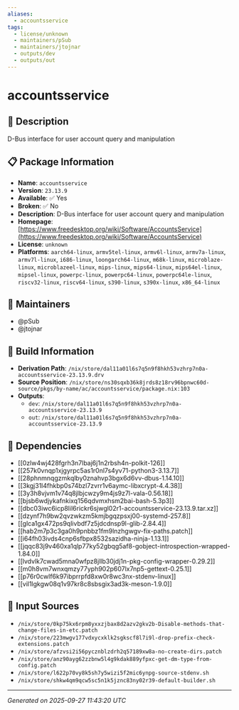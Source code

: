```yaml
---
aliases:
  - accountsservice
tags:
  - license/unknown
  - maintainers/pSub
  - maintainers/jtojnar
  - outputs/dev
  - outputs/out
---
```


# accountsservice

## 📝 Description

D-Bus interface for user account query and manipulation

## 📋 Package Information

- **Name**: `accountsservice`
- **Version**: `23.13.9`
- **Available**: ✅ Yes
- **Broken**: ✅ No
- **Description**: D-Bus interface for user account query and manipulation
- **Homepage**: [https://www.freedesktop.org/wiki/Software/AccountsService](https://www.freedesktop.org/wiki/Software/AccountsService)
- **License**: `unknown`
- **Platforms**: `aarch64-linux`, `armv5tel-linux`, `armv6l-linux`, `armv7a-linux`, `armv7l-linux`, `i686-linux`, `loongarch64-linux`, `m68k-linux`, `microblaze-linux`, `microblazeel-linux`, `mips-linux`, `mips64-linux`, `mips64el-linux`, `mipsel-linux`, `powerpc-linux`, `powerpc64-linux`, `powerpc64le-linux`, `riscv32-linux`, `riscv64-linux`, `s390-linux`, `s390x-linux`, `x86_64-linux`
## 👥 Maintainers

- @pSub
- @jtojnar


## 🔧 Build Information

- **Derivation Path**: `/nix/store/dal11a01l6s7q5n9f8hkh53vzhrp7n0a-accountsservice-23.13.9.drv`
- **Source Position**: `/nix/store/ns30sqxb36k8jrds8z18rv96bpnwc60d-source/pkgs/by-name/ac/accountsservice/package.nix:103`
- **Outputs**:
  - `dev`:  `/nix/store/dal11a01l6s7q5n9f8hkh53vzhrp7n0a-accountsservice-23.13.9`
  - `out`:  `/nix/store/dal11a01l6s7q5n9f8hkh53vzhrp7n0a-accountsservice-23.13.9`

## 🔗 Dependencies

- [[0zlw4wj428fgrh3n7lbaj6j1n2rbsh4n-polkit-126]]
- [[257k0vnqp1xjgyrpc5as1r0nl7s4yv71-python3-3.13.7]]
- [[28phnmnqgzmkqlby0znahvp3bgx6d6vv-dbus-1.14.10]]
- [[3kgj31l4fhkbp0s74bzl7zvrr1v6aymc-libxcrypt-4.4.38]]
- [[3y3h8vjvm1v74q8jlbjcwzy9m4js9z7l-vala-0.56.18]]
- [[bjsb6wdjykafnkixq156qdvmxhsm2bai-bash-5.3p3]]
- [[dbc03iwc6icp8lil6rickr6sjwgl02r1-accountsservice-23.13.9.tar.xz]]
- [[dzynf7h9bw2qvzwkzm5kmjbgqzpsxj00-systemd-257.8]]
- [[glca1gx472ps9qlivbdf7z5jdcdnsp9l-glib-2.84.4]]
- [[hab2m7p3c3ga0h9pnbbz1fm9lnzhgwgv-fix-paths.patch]]
- [[i64fh03ivds4cnp6sfbpx8532sazidha-ninja-1.13.1]]
- [[jqqc83j9v460xa1qlp77ky52gbqg5af8-gobject-introspection-wrapped-1.84.0]]
- [[lvdvlk7cwad5mna0wfpz8jllb30jdj1n-pkg-config-wrapper-0.29.2]]
- [[m0h8vm7wnxqmzy77yph902p607lx7np5-gettext-0.25.1]]
- [[p76r0cwlf6k97ibprrpfd8xw0r8wc3nx-stdenv-linux]]
- [[vil1lgkgw08q1v97kr8c8sbsgix3ad3k-meson-1.9.0]]

## 📁 Input Sources

- `/nix/store/0kp75kx6rpm8yxxzjbax8d2azv2gkv2b-Disable-methods-that-change-files-in-etc.patch`
- `/nix/store/223mwgv177vdxycxklk2sgkscf8l7i9l-drop-prefix-check-extensions.patch`
- `/nix/store/afzvsi2i56pycznblzdrh2q57189xw8a-no-create-dirs.patch`
- `/nix/store/anz90ayg62zzbnw5l4g9kdak889yfpxc-get-dm-type-from-config.patch`
- `/nix/store/l622p70vy8k5sh7y5wizi5f2mic6ynpg-source-stdenv.sh`
- `/nix/store/shkw4qm9qcw5sc5n1k5jznc83ny02r39-default-builder.sh`

---
*Generated on 2025-09-27 11:43:20 UTC*
